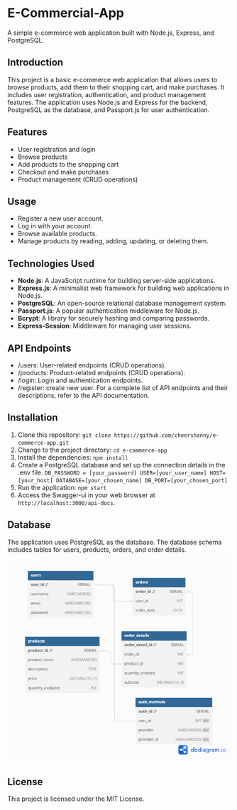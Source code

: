 # E-Commercial-App

A simple e-commerce web application built with Node.js, Express, and PostgreSQL.

## Introduction

This project is a basic e-commerce web application that allows users to browse products, add them to their shopping cart, and make purchases. It includes user registration, authentication, and product management features. The application uses Node.js and Express for the backend, PostgreSQL as the database, and Passport.js for user authentication.

## Features

- User registration and login
- Browse products
- Add products to the shopping cart
- Checkout and make purchases
- Product management (CRUD operations)

## Usage

- Register a new user account.
- Log in with your account.
- Browse available products.
- Manage products by reading, adding, updating, or deleting them.

## Technologies Used

- **Node.js**: A JavaScript runtime for building server-side applications.
- **Express.js**: A minimalist web framework for building web applications in Node.js.
- **PostgreSQL**: An open-source relational database management system.
- **Passport.js**: A popular authentication middleware for Node.js.
- **Bcrypt**: A library for securely hashing and comparing passwords.
- **Express-Session**: Middleware for managing user sessions.

## API Endpoints

- /users: User-related endpoints (CRUD operations).
- /products: Product-related endpoints (CRUD operations).
- /login: Login and authentication endpoints.
- /register: create new user.
  For a complete list of API endpoints and their descriptions, refer to the API documentation.

## Installation

1. Clone this repository:
   `git clone https://github.com/cheershanny/e-commerce-app.git`
2. Change to the project directory:
   `cd e-commerce-app`
3. Install the dependencies:
   `npm install`
4. Create a PostgreSQL database and set up the connection details in the .env file.
   `DB_PASSWORD = [your_password]
    USER=[your_user_name]
    HOST=[your_host]
    DATABASE=[your_chosen_name]
    DB_PORT=[your_chosen_port]`
5. Run the application:
   `npm start`
6. Access the Swagger-ui in your web browser at `http://localhost:3000/api-docs`.

## Database

The application uses PostgreSQL as the database. The database schema includes tables for users, products, orders, and order details.
![database structure](https://github.com/cheershanny/E-Commercial-App/blob/main/backend/models/db_structure.png?raw=true)

## License

This project is licensed under the MIT License.
